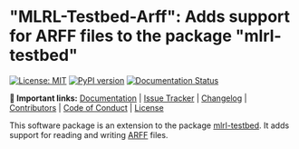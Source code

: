 # "MLRL-Testbed-Arff": Adds support for ARFF files to the package "mlrl-testbed"

[![License: MIT](https://img.shields.io/badge/License-MIT-yellow.svg)](https://opensource.org/licenses/MIT) [![PyPI version](https://badge.fury.io/py/mlrl-testbed-arff.svg)](https://badge.fury.io/py/mlrl-testbed-arff) [![Documentation Status](https://readthedocs.org/projects/mlrl-boomer/badge/?version=latest)](https://mlrl-boomer.readthedocs.io/en/latest/?badge=latest)

**:link: Important links:** [Documentation](https://mlrl-boomer.readthedocs.io/en/latest/user_guide/testbed/index.html) | [Issue Tracker](https://github.com/mrapp-ke/MLRL-Boomer/issues) | [Changelog](https://mlrl-boomer.readthedocs.io/en/latest/misc/CHANGELOG.html) | [Contributors](https://mlrl-boomer.readthedocs.io/en/latest/misc/CONTRIBUTORS.html) | [Code of Conduct](https://mlrl-boomer.readthedocs.io/en/latest/misc/CODE_OF_CONDUCT.html) | [License](https://mlrl-boomer.readthedocs.io/en/latest/misc/LICENSE.html)

This software package is an extension to the package [mlrl-testbed](https://pypi.org/project/mlrl-testbed/). It adds support for reading and writing [ARFF](https://waikato.github.io/weka-wiki/formats_and_processing/arff_stable/) files.
